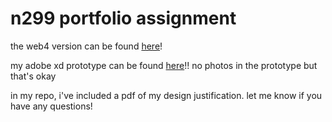 # n299 portfolio assignment

the web4 version can be found [here](https://in-info-web4.informatics.iupui.edu/~ramimarc/n299/index.html#)!

my adobe xd prototype can be found [here](https://xd.adobe.com/view/ce56c646-fd61-4eff-bbda-c9f895570051-9b05/)!! no photos in the prototype but that's okay

in my repo, i've included a pdf of my design justification. let me know if you have any questions!